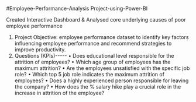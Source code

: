 #Employee-Performance-Analysis Project-using-Power-BI

Created Interactive Dashboard & Analysed core underlying causes of poor employee performance
1.	Project Objective:
employee performance dataset to identify key factors influencing employee performance and recommend strategies to improve productivity.
2.	Questions (KPIs)-----
•	Does educational level responsible for the attrition of employees?
•	Which age group of employees has the maximum attrition?
•	Are the employees unsatisfied with the specific job role?
•	Which top 5 job role indicates the maximum attrition of employees?
•	Does a highly experienced person responsible for leaving the company?
•	How does the % salary hike play a crucial role in the increase in attrition of the employee?
